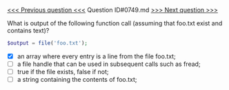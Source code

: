 [<<< Previous question <<<](0748.md)  Question ID#0749.md  [>>> Next question >>>](0750.md) 

What is output of the following function call (assuming that foo.txt exist and contains text)?

```php
$output = file('foo.txt');

```

- [x] an array where every entry is a line from the file foo.txt;
- [ ] a file handle that can be used in subsequent calls such as fread;
- [ ] true if the file exists, false if not;
- [ ] a string containing the contents of foo.txt;
